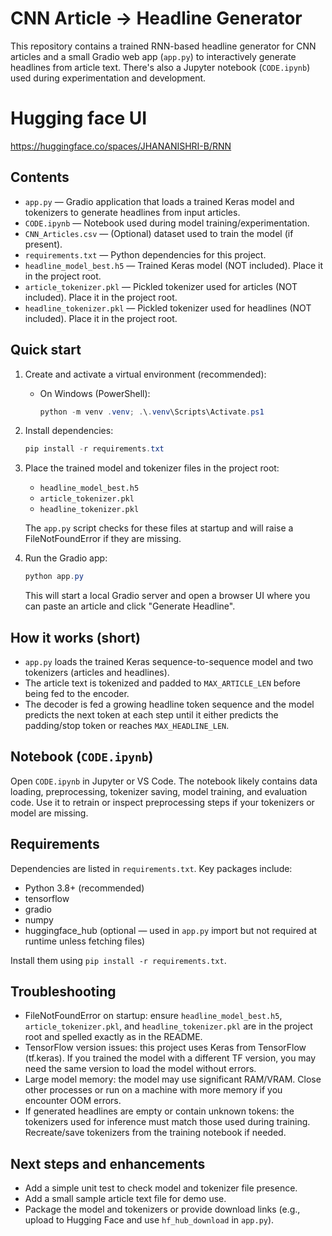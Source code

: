 # CNN Article → Headline Generator

This repository contains a trained RNN-based headline generator for CNN articles and a small Gradio web app (`app.py`) to interactively generate headlines from article text. There's also a Jupyter notebook (`CODE.ipynb`) used during experimentation and development.

# Hugging face UI 
https://huggingface.co/spaces/JHANANISHRI-B/RNN

## Contents

- `app.py` — Gradio application that loads a trained Keras model and tokenizers to generate headlines from input articles.
- `CODE.ipynb` — Notebook used during model training/experimentation.
- `CNN_Articles.csv` — (Optional) dataset used to train the model (if present).
- `requirements.txt` — Python dependencies for this project.
- `headline_model_best.h5` — Trained Keras model (NOT included). Place it in the project root.
- `article_tokenizer.pkl` — Pickled tokenizer used for articles (NOT included). Place it in the project root.
- `headline_tokenizer.pkl` — Pickled tokenizer used for headlines (NOT included). Place it in the project root.

## Quick start

1. Create and activate a virtual environment (recommended):

   - On Windows (PowerShell):

     ```powershell
     python -m venv .venv; .\.venv\Scripts\Activate.ps1
     ```

2. Install dependencies:

   ```powershell
   pip install -r requirements.txt
   ```

3. Place the trained model and tokenizer files in the project root:

   - `headline_model_best.h5`
   - `article_tokenizer.pkl`
   - `headline_tokenizer.pkl`

   The `app.py` script checks for these files at startup and will raise a FileNotFoundError if they are missing.

4. Run the Gradio app:

   ```powershell
   python app.py
   ```

   This will start a local Gradio server and open a browser UI where you can paste an article and click "Generate Headline".

## How it works (short)

- `app.py` loads the trained Keras sequence-to-sequence model and two tokenizers (articles and headlines).
- The article text is tokenized and padded to `MAX_ARTICLE_LEN` before being fed to the encoder.
- The decoder is fed a growing headline token sequence and the model predicts the next token at each step until it either predicts the padding/stop token or reaches `MAX_HEADLINE_LEN`.

## Notebook (`CODE.ipynb`)

Open `CODE.ipynb` in Jupyter or VS Code. The notebook likely contains data loading, preprocessing, tokenizer saving, model training, and evaluation code. Use it to retrain or inspect preprocessing steps if your tokenizers or model are missing.



## Requirements

Dependencies are listed in `requirements.txt`. Key packages include:

- Python 3.8+ (recommended)
- tensorflow
- gradio
- numpy
- huggingface_hub (optional — used in `app.py` import but not required at runtime unless fetching files)

Install them using `pip install -r requirements.txt`.

## Troubleshooting

- FileNotFoundError on startup: ensure `headline_model_best.h5`, `article_tokenizer.pkl`, and `headline_tokenizer.pkl` are in the project root and spelled exactly as in the README.
- TensorFlow version issues: this project uses Keras from TensorFlow (tf.keras). If you trained the model with a different TF version, you may need the same version to load the model without errors.
- Large model memory: the model may use significant RAM/VRAM. Close other processes or run on a machine with more memory if you encounter OOM errors.
- If generated headlines are empty or contain unknown tokens: the tokenizers used for inference must match those used during training. Recreate/save tokenizers from the training notebook if needed.

## Next steps and enhancements

- Add a simple unit test to check model and tokenizer file presence.
- Add a small sample article text file for demo use.
- Package the model and tokenizers or provide download links (e.g., upload to Hugging Face and use `hf_hub_download` in `app.py`).




